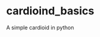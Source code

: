 # cardioind_basics

<!--
#groups
Rendering

#languages
Python

#frames and libs
Pygame

-->

A simple cardioid in python
